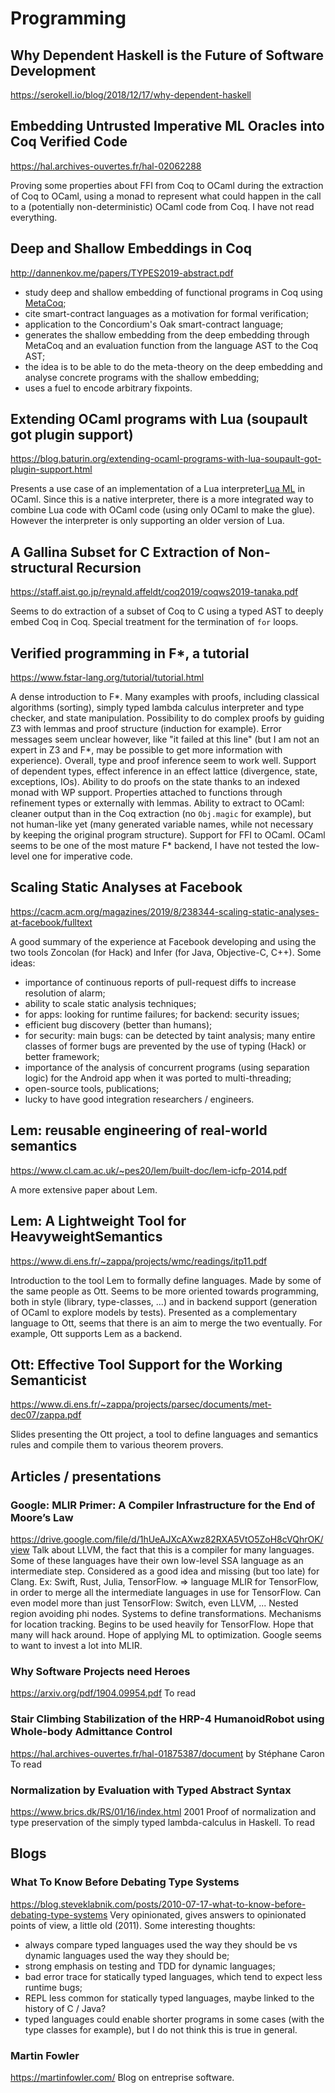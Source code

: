 # Programming

## Why Dependent Haskell is the Future of Software Development
https://serokell.io/blog/2018/12/17/why-dependent-haskell

## Embedding Untrusted Imperative ML Oracles into Coq Verified Code
https://hal.archives-ouvertes.fr/hal-02062288

Proving some properties about FFI from Coq to OCaml during the extraction of Coq to OCaml, using a monad to represent what could happen in the call to a (potentially non-deterministic) OCaml code from Coq. I have not read everything.

## Deep and Shallow Embeddings in Coq
http://dannenkov.me/papers/TYPES2019-abstract.pdf

* study deep and shallow embedding of functional programs in Coq using [MetaCoq](https://github.com/MetaCoq/metacoq);
* cite smart-contract languages as a motivation for formal verification;
* application to the Concordium's Oak smart-contract language;
* generates the shallow embedding from the deep embedding through MetaCoq and an evaluation function from the language AST to the Coq AST;
* the idea is to be able to do the meta-theory on the deep embedding and analyse concrete programs with the shallow embedding;
* uses a fuel to encode arbitrary fixpoints.

## Extending OCaml programs with Lua (soupault got plugin support)
https://blog.baturin.org/extending-ocaml-programs-with-lua-soupault-got-plugin-support.html

Presents a use case of an implementation of a Lua interpreter[Lua ML](https://github.com/lindig/lua-ml) in OCaml. Since this is a native interpreter, there is a more integrated way to combine Lua code with OCaml code (using only OCaml to make the glue). However the interpreter is only supporting an older version of Lua.

## A Gallina Subset for C Extraction of Non-structural Recursion
https://staff.aist.go.jp/reynald.affeldt/coq2019/coqws2019-tanaka.pdf

Seems to do extraction of a subset of Coq to C using a typed AST to deeply embed Coq in Coq. Special treatment for the termination of `for` loops.

## Verified programming in F*, a tutorial
https://www.fstar-lang.org/tutorial/tutorial.html

A dense introduction to F*. Many examples with proofs, including classical algorithms (sorting), simply typed lambda calculus interpreter and type checker, and state manipulation. Possibility to do complex proofs by guiding Z3 with lemmas and proof structure (induction for example). Error messages seem unclear however, like "it failed at this line" (but I am not an expert in Z3 and F*, may be possible to get more information with experience). Overall, type and proof inference seem to work well. Support of dependent types, effect inference in an effect lattice (divergence, state, exceptions, IOs). Ability to do proofs on the state thanks to an indexed monad with WP support. Properties attached to functions through refinement types or externally with lemmas. Ability to extract to OCaml: cleaner output than in the Coq extraction (no `Obj.magic` for example), but not human-like yet (many generated variable names, while not necessary by keeping the original program structure). Support for FFI to OCaml. OCaml seems to be one of the most mature F* backend, I have not tested the low-level one for imperative code.

## Scaling Static Analyses at Facebook
https://cacm.acm.org/magazines/2019/8/238344-scaling-static-analyses-at-facebook/fulltext

A good summary of the experience at Facebook developing and using the two tools Zoncolan (for Hack) and Infer (for Java, Objective-C, C++). Some ideas:
* importance of continuous reports of pull-request diffs to increase resolution of alarm;
* ability to scale static analysis techniques;
* for apps: looking for runtime failures; for backend: security issues;
* efficient bug discovery (better than humans);
* for security: main bugs: can be detected by taint analysis; many entire classes of former bugs are prevented by the use of typing (Hack) or better framework;
* importance of the analysis of concurrent programs (using separation logic) for the Android app when it was ported to multi-threading;
* open-source tools, publications;
* lucky to have good integration researchers / engineers.

## Lem: reusable engineering of real-world semantics
https://www.cl.cam.ac.uk/~pes20/lem/built-doc/lem-icfp-2014.pdf

A more extensive paper about Lem.

## Lem: A Lightweight Tool for HeavyweightSemantics
https://www.di.ens.fr/~zappa/projects/wmc/readings/itp11.pdf

Introduction to the tool Lem to formally define languages. Made by some of the same people as Ott. Seems to be more oriented towards programming, both in style (library, type-classes, ...) and in backend support (generation of OCaml to explore models by tests). Presented as a complementary language to Ott, seems that there is an aim to merge the two eventually. For example, Ott supports Lem as a backend.

## Ott: Effective Tool Support for the Working Semanticist
https://www.di.ens.fr/~zappa/projects/parsec/documents/met-dec07/zappa.pdf

Slides presenting the Ott project, a tool to define languages and semantics rules and compile them to various theorem provers.

## Articles / presentations
### Google: MLIR Primer: A Compiler Infrastructure for the End of Moore’s Law
https://drive.google.com/file/d/1hUeAJXcAXwz82RXA5VtO5ZoH8cVQhrOK/view
Talk about LLVM, the fact that this is a compiler for many languages. Some of these languages have their own low-level SSA language as an intermediate step. Considered as a good idea and missing (but too late) for Clang. Ex: Swift, Rust, Julia, TensorFlow.
=> language MLIR for TensorFlow, in order to merge all the intermediate languages in use for TensorFlow. Can even model more than just TensorFlow: Switch, even LLVM, ... Nested region avoiding phi nodes.
Systems to define transformations. Mechanisms for location tracking. Begins to be used heavily for TensorFlow. Hope that many will hack around. Hope of applying ML to optimization. Google seems to want to invest a lot into MLIR.

### Why Software Projects need Heroes
https://arxiv.org/pdf/1904.09954.pdf
To read

### Stair Climbing Stabilization of the HRP-4 HumanoidRobot using Whole-body Admittance Control
https://hal.archives-ouvertes.fr/hal-01875387/document
by Stéphane Caron
To read

### Normalization by Evaluation with Typed Abstract Syntax
https://www.brics.dk/RS/01/16/index.html
2001
Proof of normalization and type preservation of the simply typed lambda-calculus in Haskell.
To read

## Blogs
### What To Know Before Debating Type Systems
https://blog.steveklabnik.com/posts/2010-07-17-what-to-know-before-debating-type-systems
Very opinionated, gives answers to opinionated points of view, a little old (2011). Some interesting thoughts:
* always compare typed languages used the way they should be vs dynamic languages used the way they should be;
* strong emphasis on testing and TDD for dynamic languages;
* bad error trace for statically typed languages, which tend to expect less runtime bugs;
* REPL less common for statically typed languages, maybe linked to the history of C / Java?
* typed languages could enable shorter programs in some cases (with the type classes for example), but I do not think this is true in general.

### Martin Fowler
https://martinfowler.com/
Blog on entreprise software.
